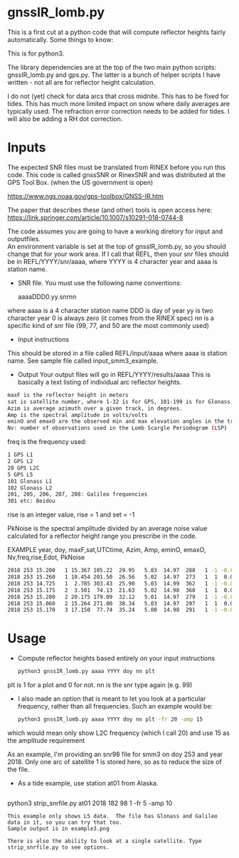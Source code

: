 # gnssIR_lomb.py
This is a first cut at a python code that will compute reflector heights fairly automatically.
Some things to know:

This is for python3. 

The library dependencies are at the top of the two main python scripts: gnssIR_lomb.py and gps.py.
The latter is a bunch of helper scripts I have written - not all are for reflector height calculation.

I do not (yet) check for data arcs that cross midnite.  This has to be fixed
for tides. This has much more limited impact on snow where daily averages are typically
used.  The refraction error correction needs to be added for tides.
I will also be adding a RH dot correction.

# Inputs

The expected SNR files must be translated from RINEX before you run this code. 
This code is called gnssSNR or RinexSNR and was distributed at the GPS Tool Box. 
(when the US government is open)

https://www.ngs.noaa.gov/gps-toolbox/GNSS-IR.htm

The paper that describes these (and other) tools is open access here:
https://link.springer.com/article/10.1007/s10291-018-0744-8

The code assumes you are going to have a working diretory for input and outputfiles.  
An environment variable is set at the top of gnssIR_lomb.py, so you should change that for your work area.
If I call that REFL, then your snr files should be in REFL/YYYY/snr/aaaa, where YYYY is 4 character
year and aaaa is station name.  

* SNR file. You must use the following name conventions:

  aaaaDDD0.yy.snrnn

where aaaa is a 4 character station name
DDD is day of year
yy is two character year
0 is always zero (it comes from the RINEX spec)
nn is a specific kind of snr file (99, 77, and 50 are the most commonly used)


* Input instructions

This should be stored in a file called REFL/input/aaaa where aaaa is station name. 
See sample file called input_smm3_example. 

* Output
Your output files will go in REFL/YYYY/results/aaaa 
This is basically a text listing of individual arc reflector heights. 

```sh
maxF is the reflector height in meters
sat is satellite number, where 1-32 is for GPS, 101-199 is for Glonass, 201-299 is for Galileo
Azim is average azimuth over a given track, in degrees.
Amp is the spectral amplitude in volts/volts
eminO and emaxO are the observed min and max elevation angles in the track
Nv: number of observations used in the Lomb Scargle Periodogram (LSP)
```

freq is the frequency used:
```sh
1 GPS L1
2 GPS L2
20 GPS L2C
5 GPS L5
101 Glonass L1
102 Glonass L2
201, 205, 206, 207, 208: Galileo frequencies
301 etc: Beidou  
 ```
rise is an integer value, rise = 1 and set = -1

PkNoise is the spectral amplitude divided by an average noise value calculated
for a reflector height range you prescribe in the code.

EXAMPLE year, doy, maxF,sat,UTCtime, Azim, Amp,  eminO, emaxO,  Nv,freq,rise,Edot, PkNoise
 ```sh
 2018 253 15.200   1 15.367 105.22  29.95   5.03  14.97  288   1 -1 -0.00693   5.26
 2018 253 15.260   1 10.454 201.50  26.56   5.02  14.97  273   1  1  0.00731   4.70
 2018 253 14.725   1  2.785 303.43  25.90   5.03  14.99  362   1 -1 -0.00553   4.89
 2018 253 15.175   2  3.501  74.13  21.63   5.02  14.98  360   1  1  0.00556   4.42
 2018 253 15.280   2 20.175 179.09  32.12   5.01  14.97  279   1 -1 -0.00717   4.85
 2018 253 15.060   2 15.264 271.00  38.34   5.03  14.97  297   1  1  0.00672   4.64
 2018 253 15.170   3 17.150  77.74  35.24   5.00  14.98  291   1 -1 -0.00688   4.68
 ```



# Usage

* Compute reflector heights based entirely on your input instructions
  ```sh
  python3 gnssIR_lomb.py aaaa YYYY doy nn plt
  ```
plt is 1 for a plot and 0 for not. nn is the snr type again (e.g. 99)

* I also made an option that is meant to let you look at a particular frequency, rather than
all frequencies.  Such an example would be:
  ```sh
  python3 gnssIR_lomb.py aaaa YYYY doy nn plt -fr 20 -amp 15
  ```
which would mean only show L2C frequency (which I call 20) and use 15 as the amplitude requirement

As an example, I'm providing an snr98 file for smm3 on doy 253 and year 2018. Only one arc
of satellite 1 is stored here, so as to reduce the size of the file.

* As a tide example, use station at01 from Alaska.  
  ```sh
python3 strip_snrfile.py at01 2018 182 98 1 -fr 5 -amp 10
  ```
This example only shows L5 data.  The file has Glonass and Galileo data in it, so you can try that too.
Sample output is in example3.png

There is also the ability to look at a single satellite. Type strip_snrfile.py to see options.
